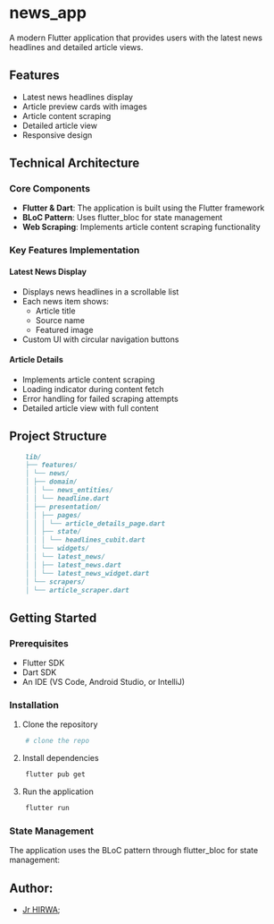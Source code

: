 # news_app

A modern Flutter application that provides users with the latest news headlines and detailed article views.

## Features

- Latest news headlines display
- Article preview cards with images
- Article content scraping
- Detailed article view
- Responsive design

## Technical Architecture

### Core Components

- **Flutter & Dart**: The application is built using the Flutter framework
- **BLoC Pattern**: Uses flutter_bloc for state management
- **Web Scraping**: Implements article content scraping functionality

### Key Features Implementation

#### Latest News Display
- Displays news headlines in a scrollable list
- Each news item shows:
  - Article title
  - Source name
  - Featured image
- Custom UI with circular navigation buttons

#### Article Details
- Implements article content scraping
- Loading indicator during content fetch
- Error handling for failed scraping attempts
- Detailed article view with full content

## Project Structure


```md
    lib/
    ├── features/
    │ └── news/
    │ ├── domain/
    │ │ └── news_entities/
    │ │ └── headline.dart
    │ ├── presentation/
    │ │ ├── pages/
    │ │ │ └── article_details_page.dart
    │ │ ├── state/
    │ │ │ └── headlines_cubit.dart
    │ │ └── widgets/
    │ │ └── latest_news/
    │ │ ├── latest_news.dart
    │ │ └── latest_news_widget.dart
    │ └── scrapers/
    │ └── article_scraper.dart
```


## Getting Started

### Prerequisites

- Flutter SDK
- Dart SDK
- An IDE (VS Code, Android Studio, or IntelliJ)

### Installation

1. Clone the repository
```bash
    # clone the repo
```

2. Install dependencies

```bash
    flutter pub get
```


3. Run the application

```bash
    flutter run
```

### State Management
The application uses the BLoC pattern through flutter_bloc for state management:

## Author:
- [Jr HIRWA](https://github.com/HIRWA13);